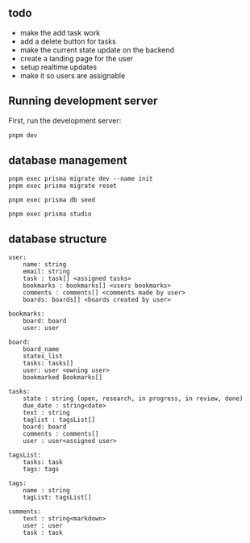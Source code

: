 ## todo
- make the add task work
- add a delete button for tasks
- make the current state update on the backend
- create a landing page for the user
- setup realtime updates
- make it so users are assignable

## Running development server

First, run the development server:

```bash
pnpm dev
```

## database management

```
pnpm exec prisma migrate dev --name init
pnpm exec prisma migrate reset

pnpm exec prisma db seed

pnpm exec prisma studio
```


## database structure

```
user:
    name: string
    email: string
    task : task[] <assigned tasks>
    bookmarks : bookmarks[] <users bookmarks>
    comments : comments[] <comments made by user>
    boards: boards[] <boards created by user>

bookmarks:
    board: board
    user: user

board:
    board_name
    states_list
    tasks: tasks[]
    user: user <owning user>
    bookmarked Bookmarks[]

tasks:
    state : string (open, research, in progress, in review, done)
    due_date : string<date>
    text : string
    taglist : tagsList[]
    board: board
    comments : comments[]
    user : user<assigned user>

tagsList:
    tasks: task
    tags: tags
    
tags:
    name : string
    tagList: tagsList[]
    
comments:
    text : string<markdown>
    user : user
    task : task
```
